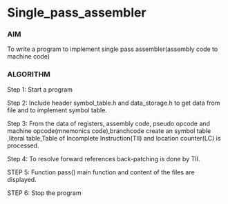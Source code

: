 # Single_pass_assembler

### AIM
To write a program to implement single pass assembler(assembly code to machine code)

### ALGORITHM
Step 1: Start a program

Step 2: Include header symbol_table.h and data_storage.h to get data from file and to implement symbol table.

Step 3: From the data of registers, assembly code, pseudo opcode and machine opcode(mnemonics code),branchcode create an symbol table ,literal table,Table of Incomplete Instruction(TII) and location counter(LC) is processed.

Step 4: To resolve forward references back-patching is done by TII.

STEP 5: Function pass() main function and content of the files are displayed.

STEP 6: Stop the program
